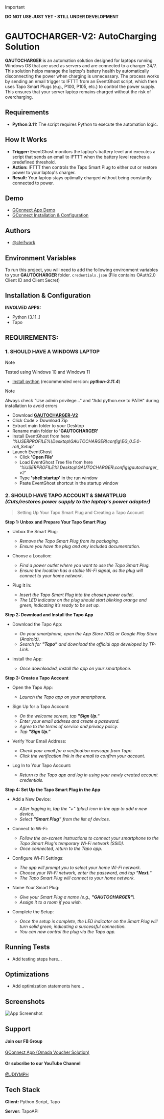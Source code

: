 
> [!IMPORTANT]
> **DO NOT USE JUST YET - STILL UNDER DEVELOPMENT** 


# GAUTOCHARGER-V2: AutoCharging Solution

**GAUTOCHARGER** is an automation solution designed for laptops running Windows OS that are used as servers and are connected to a charger 24/7. This solution helps manage the laptop's battery health by automatically disconnecting the power when charging is unnecessary. The process works by sending an email trigger to IFTTT from an EventGhost script, which then uses Tapo Smart Plugs (e.g., P100, P105, etc.) to control the power supply. This ensures that your server laptop remains charged without the risk of overcharging.

## **Requirements**
- **Python 3.11:** The script requires Python to execute the automation logic.

## **How It Works**
- **Trigger:** EventGhost monitors the laptop's battery level and executes a script that sends an email to IFTTT when the battery level reaches a predefined threshold.
- **Action:** IFTTT then controls the Tapo Smart Plug to either cut or restore power to your laptop's charger.
- **Result:** Your laptop stays optimally charged without being constantly connected to power.

## Demo

-   [GConnect App Demo](https://www.youtube.com/)
-   [GConnect Installation & Configuration](https://www.youtube.com/)


## Authors

- [@cleifwork](https://www.github.com/cleifwork)
## Environment Variables

To run this project, you will need to add the following environment variables to your **GAUTOCHARGER** folder.
`credentials.json` (File contains OAuth2.0 Client ID and Client Secret)

## Installation & Configuration

**INVOLVED APPS:**
- Python (3.11..)
- Tapo 


## REQUIREMENTS:

### 1. SHOULD HAVE A WINDOWS LAPTOP
> [!NOTE] 
> Tested using Windows 10 and Windows 11

- [Install python](https://www.python.org/downloads/) (recommended version: _**python-3.11.4**_)
> [!NOTE] 
> Always check "Use admin privilege..." and "Add python.exe to PATH" during installation to avoid errors
  	
- Download **[GAUTOCHARGER-V2](https://github.com/cleifwork/GAUTOCHARGER)**
- Click Code > Download Zip
- Extract main folder to your Desktop
- Rename main folder to **'GAUTOCHARGER'**
- Install EventGhost from here _'%USERPROFILE%\Desktop\GAUTOCHARGER\config\EG_0.5.0-rc6_Setup'_ 
- Launch EventGhost
	- Click **'Open File'**
	- Load EventGhost Tree file from here _'%USERPROFILE%\Desktop\GAUTOCHARGER\config\gautocharger_v2'_ 
	- Type **'shell:startup'** in the run window
	- Paste EventGhost shortcut in the startup window

### 2. SHOULD HAVE TAPO ACCOUNT & SMARTPLUG _(Cuts/restores power supply to the laptop's power adapter)_
> Setting Up Your Tapo Smart Plug and Creating a Tapo Account

**Step 1: Unbox and Prepare Your Tapo Smart Plug**
- Unbox the Smart Plug:
	- _Remove the Tapo Smart Plug from its packaging._
	- _Ensure you have the plug and any included documentation._

- Choose a Location:
	- _Find a power outlet where you want to use the Tapo Smart Plug._
	- _Ensure the location has a stable Wi-Fi signal, as the plug will connect to your home network._

- Plug It In:
	- _Insert the Tapo Smart Plug into the chosen power outlet._
	- _The LED indicator on the plug should start blinking orange and green, indicating it’s ready to be set up._

**Step 2: Download and Install the Tapo App**
- Download the Tapo App:
	- _On your smartphone, open the App Store (iOS) or Google Play Store (Android)._
	- _Search for **"Tapo"** and download the official app developed by TP-Link._

- Install the App:
	- _Once downloaded, install the app on your smartphone._

**Step 3: Create a Tapo Account**
- Open the Tapo App:
	- _Launch the Tapo app on your smartphone._

- Sign Up for a Tapo Account:
	- _On the welcome screen, tap **"Sign Up."**_
	- _Enter your email address and create a password._
	- _Agree to the terms of service and privacy policy._
	- _Tap **"Sign Up."**_

- Verify Your Email Address:
	- _Check your email for a verification message from Tapo._
	- _Click the verification link in the email to confirm your account._

- Log In to Your Tapo Account:
	- _Return to the Tapo app and log in using your newly created account credentials._

**Step 4: Set Up the Tapo Smart Plug in the App**
- Add a New Device:
	- _After logging in, tap the "+" (plus) icon in the app to add a new device._
	- _Select **"Smart Plug"** from the list of devices._

- Connect to Wi-Fi:
	- _Follow the on-screen instructions to connect your smartphone to the Tapo Smart Plug's temporary Wi-Fi network (SSID)._
	- _Once connected, return to the Tapo app._

- Configure Wi-Fi Settings:
	- _The app will prompt you to select your home Wi-Fi network._
	- _Choose your Wi-Fi network, enter the password, and tap **"Next."**_
	- _The Tapo Smart Plug will connect to your home network._

- Name Your Smart Plug:
	- _Give your Smart Plug a name (e.g., **"GAUTOCHARGER"**)._
	- _Assign it to a room if you wish._

- Complete the Setup:
	- _Once the setup is complete, the LED indicator on the Smart Plug will turn solid green, indicating a successful connection._
	- _You can now control the plug via the Tapo app._


## Running Tests
-   Add testing steps here...

## Optimizations
- Add optimization statements here...

## Screenshots
![App Screenshot](https://drive.google.com/uc?export=view&id=18M-28ac02I2GbAQpDuyhXgcNlsGsb8vU)

## Support

#### Join our FB Group
[GConnect App (Omada Voucher Solution)](https://www.facebook.com/groups/1776872022780742) 
  
#### Or subcribe to our YouTube Channel
[@JDIYMPH](https://www.youtube.com/channel/UC9O3ezuyjS7C6V7-ZAHCQrA)
## Tech Stack

**Client:** Python Script, Tapo

**Server:** TapoAPI
